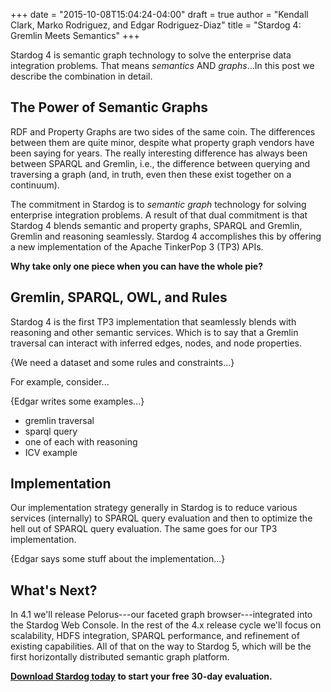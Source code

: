 +++
date = "2015-10-08T15:04:24-04:00"
draft = true
author = "Kendall Clark, Marko Rodriguez, and Edgar Rodriguez-Diaz"
title = "Stardog 4: Gremlin Meets Semantics"
+++

Stardog 4 is semantic graph technology to solve the enterprise data integration
problems. That means *semantics* AND *graphs*...In this post we describe the
combination in detail.<!--more-->

## The Power of Semantic Graphs

RDF and Property Graphs are two sides of the same coin. The differences between
them are quite minor, despite what property graph vendors have been saying for
years. The really interesting difference has always been between SPARQL and
Gremlin, i.e., the difference between querying and traversing a graph (and, in
truth, even then these exist together on a continuum).

The commitment in Stardog is to *semantic graph* technology for solving
enterprise integration problems. A result of that dual commitment is that
Stardog 4 blends semantic and property graphs, SPARQL and Gremlin, Gremlin and
reasoning seamlessly. Stardog 4 accomplishes this by offering a new
implementation of the Apache TinkerPop 3 (TP3) APIs.

**Why take only one piece when you can have the whole pie?**

## Gremlin, SPARQL, OWL, and Rules

Stardog 4 is the first TP3 implementation that seamlessly blends with reasoning
and other semantic services. Which is to say that a Gremlin traversal can
interact with inferred edges, nodes, and node properties.

{We need a dataset and some rules and constraints...}

For example, consider...

{Edgar writes some examples...}

* gremlin traversal
* sparql query
* one of each with reasoning
* ICV example

## Implementation 

Our implementation strategy generally in Stardog is to reduce various services
(internally) to SPARQL query evaluation and then to optimize the hell out of
SPARQL query evaluation. The same goes for our TP3 implementation.

{Edgar says some stuff about the implementation...}

## What's Next?

In 4.1 we'll release Pelorus---our faceted graph browser---integrated into the
Stardog Web Console. In the rest of the 4.x release cycle we'll focus on
scalability, HDFS integration, SPARQL performance, and refinement of existing
capabilities. All of that on the way to Stardog 5, which will be the first
horizontally distributed semantic graph platform.

**[Download Stardog today](http://stardog.com/) to start your free 30-day
evaluation.**
